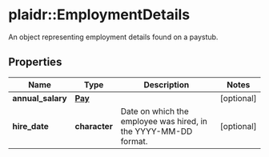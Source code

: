 # plaidr::EmploymentDetails

An object representing employment details found on a paystub.

## Properties
Name | Type | Description | Notes
------------ | ------------- | ------------- | -------------
**annual_salary** | [**Pay**](Pay.md) |  | [optional] 
**hire_date** | **character** | Date on which the employee was hired, in the YYYY-MM-DD format. | [optional] 


